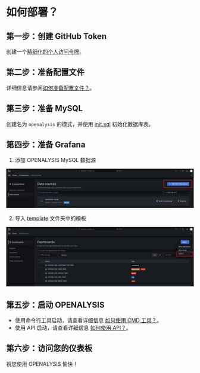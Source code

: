 # 如何部署？

## 第一步：创建 GitHub Token

创建一个[精细化的个人访问令牌](https://docs.github.com/en/authentication/keeping-your-account-and-data-secure/managing-your-personal-access-tokens#creating-a-fine-grained-personal-access-token)。

## 第二步：准备配置文件

详细信息请参阅[如何准备配置文件？](./how-to-prepare-config-file-zh.md)。

## 第三步：准备 MySQL

创建名为 `openalysis` 的模式，并使用 [init.sql](../storage/sql/init.sql) 初始化数据库表。

## 第四步：准备 Grafana

1. 添加 OPENALYSIS MySQL 数据源

![add-mysql-datasource](../images/ttl-add-mysql-datasource.png)

2. 导入 [template](../template) 文件夹中的模板

![import-dashboard-tmpl](../images/ttl-import-dashboard-tmpl.png)

## 第五步：启动 OPENALYSIS

- 使用命令行工具启动，请查看详细信息 [如何使用 CMD 工具？](../docs/how-to-use-cmd-tool-zh.md)。
- 使用 API 启动，请查看详细信息 [如何使用 API？](../docs/how-to-use-api-zh.md)。

## 第六步：访问您的仪表板

祝您使用 OPENALYSIS 愉快！